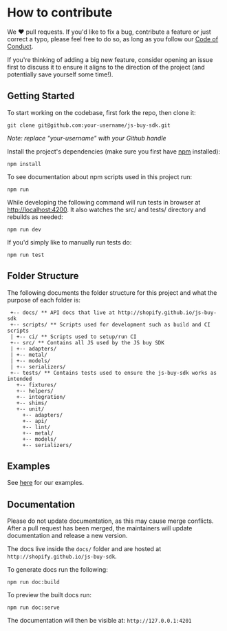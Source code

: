 # How to contribute

We ❤️ pull requests. If you'd like to fix a bug, contribute a feature or
just correct a typo, please feel free to do so, as long as you follow
our [Code of Conduct](https://github.com/Shopify/js-buy-sdk/blob/main/CODE_OF_CONDUCT.md).

If you're thinking of adding a big new feature, consider opening an
issue first to discuss it to ensure it aligns to the direction of the
project (and potentially save yourself some time!).

## Getting Started

To start working on the codebase, first fork the repo, then clone it:

```
git clone git@github.com:your-username/js-buy-sdk.git
```

_Note: replace "your-username" with your Github handle_

Install the project's dependencies (make sure you first have [npm](https://www.npmjs.com/package/npm) installed):

```
npm install
```

To see documentation about npm scripts used in this project run:

```
npm run
```

While developing the following command will run tests in browser at <http://localhost:4200>. It also watches the src/ and tests/ directory and rebuilds as needed:

```
npm run dev
```

If you'd simply like to manually run tests do:

```
npm run test
```

## Folder Structure

The following documents the folder structure for this project and what the purpose of each folder is:

```
 +-- docs/ ** API docs that live at http://shopify.github.io/js-buy-sdk
 +-- scripts/ ** Scripts used for development such as build and CI scripts
 | +-- ci/ ** Scripts used to setup/run CI
 +-- src/ ** Contains all JS used by the JS buy SDK
 | +-- adapters/
 | +-- metal/
 | +-- models/
 | +-- serializers/
 +-- tests/ ** Contains tests used to ensure the js-buy-sdk works as intended
   +-- fixtures/
   +-- helpers/
   +-- integration/
   +-- shims/
   +-- unit/
     +-- adapters/
     +-- api/
     +-- lint/
     +-- metal/
     +-- models/
     +-- serializers/
```

## Examples

See [here](https://github.com/Shopify/storefront-api-examples) for our examples.

## Documentation

Please do not update documentation, as this may cause
merge conflicts. After a pull request has been merged, the
maintainers will update documentation and release a new version.

The docs live inside the `docs/` folder and are hosted
at `http://shopify.github.io/js-buy-sdk`.

To generate docs run the following:

```
npm run doc:build
```

To preview the built docs run:

```
npm run doc:serve
```

The documentation will then be visible at:
`http://127.0.0.1:4201`
